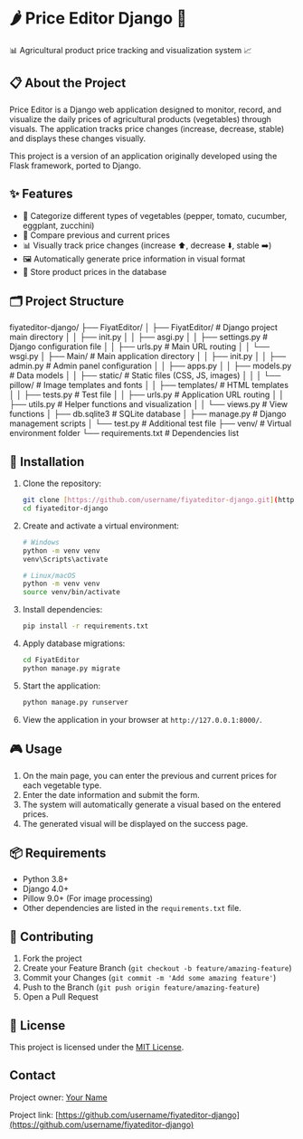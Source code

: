 # 🌶️ Price Editor Django 🍅

📊 Agricultural product price tracking and visualization system 📈

## 📋 About the Project

Price Editor is a Django web application designed to monitor, record, and visualize the daily prices of agricultural products (vegetables) through visuals. The application tracks price changes (increase, decrease, stable) and displays these changes visually.

This project is a version of an application originally developed using the Flask framework, ported to Django.

## ✨ Features

-   🥬 Categorize different types of vegetables (pepper, tomato, cucumber, eggplant, zucchini)
-   🔄 Compare previous and current prices
-   📊 Visually track price changes (increase ⬆️, decrease ⬇️, stable ➡️)
-   🖼️ Automatically generate price information in visual format
-   💾 Store product prices in the database

## 🗂️ Project Structure

fiyateditor-django/
├── FiyatEditor/
│   ├── FiyatEditor/           # Django project main directory
│   │   ├── init.py
│   │   ├── asgi.py
│   │   ├── settings.py        # Django configuration file
│   │   ├── urls.py            # Main URL routing
│   │   └── wsgi.py
│   ├── Main/                  # Main application directory
│   │   ├── init.py
│   │   ├── admin.py           # Admin panel configuration
│   │   ├── apps.py
│   │   ├── models.py          # Data models
│   │   ├── static/            # Static files (CSS, JS, images)
│   │   │   └── pillow/        # Image templates and fonts
│   │   ├── templates/         # HTML templates
│   │   ├── tests.py           # Test file
│   │   ├── urls.py            # Application URL routing
│   │   ├── utils.py           # Helper functions and visualization
│   │   └── views.py           # View functions
│   ├── db.sqlite3             # SQLite database
│   ├── manage.py              # Django management scripts
│   └── test.py                # Additional test file
├── venv/                      # Virtual environment folder
└── requirements.txt           # Dependencies list

## 🚀 Installation

1.  Clone the repository:
    ```bash
    git clone [https://github.com/username/fiyateditor-django.git](https://github.com/username/fiyateditor-django.git)
    cd fiyateditor-django
    ```
2.  Create and activate a virtual environment:
    ```bash
    # Windows
    python -m venv venv
    venv\Scripts\activate

    # Linux/macOS
    python -m venv venv
    source venv/bin/activate
    ```
3.  Install dependencies:
    ```bash
    pip install -r requirements.txt
    ```
4.  Apply database migrations:
    ```bash
    cd FiyatEditor
    python manage.py migrate
    ```
5.  Start the application:
    ```bash
    python manage.py runserver
    ```
6.  View the application in your browser at `http://127.0.0.1:8000/`.

## 🎮 Usage

1.  On the main page, you can enter the previous and current prices for each vegetable type.
2.  Enter the date information and submit the form.
3.  The system will automatically generate a visual based on the entered prices.
4.  The generated visual will be displayed on the success page.

## 📦 Requirements

-   Python 3.8+
-   Django 4.0+
-   Pillow 9.0+ (For image processing)
-   Other dependencies are listed in the `requirements.txt` file.

## 🤝 Contributing

1.  Fork the project
2.  Create your Feature Branch (`git checkout -b feature/amazing-feature`)
3.  Commit your Changes (`git commit -m 'Add some amazing feature'`)
4.  Push to the Branch (`git push origin feature/amazing-feature`)
5.  Open a Pull Request

## 📄 License

This project is licensed under the [MIT License](LICENSE).

## Contact

Project owner: [Your Name](https://github.com/username)

Project link: [https://github.com/username/fiyateditor-django](https://github.com/username/fiyateditor-django)
